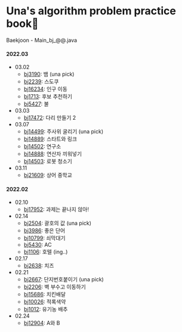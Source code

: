 # Una's algorithm problem practice book📝
Baekjoon - Main_bj_@@.java

#### 2022.03
- 03.02
  - [bj3190](https://www.acmicpc.net/problem/3190): 뱀 (una pick)
  - [bj2239](https://www.acmicpc.net/problem/2239): 스도쿠
  - [bj16234](https://www.acmicpc.net/problem/16234): 인구 이동
  - [bj1713](https://www.acmicpc.net/problem/1713): 후보 추천하기
  - [bj5427](https://www.acmicpc.net/problem/5427): 불
- 03.03
  - [bj17472](https://www.acmicpc.net/problem/17472): 다리 만들기 2
- 03.07
  - [bj14499](https://www.acmicpc.net/problem/14499): 주사위 굴리기 (una pick)
  - [bj14889](https://www.acmicpc.net/problem/14889): 스타트와 링크
  - [bj14502](https://www.acmicpc.net/problem/14502): 연구소
  - [bj14888](https://www.acmicpc.net/problem/14888): 연산자 끼워넣기
  - [bj14503](https://www.acmicpc.net/problem/14503): 로봇 청소기
- 03.11
  - [bj21609](https://www.acmicpc.net/problem/21609): 상어 중학교

#### 2022.02
- 02.10
  - [bj17952](https://www.acmicpc.net/problem/17952): 과제는 끝나지 않아!
- 02.14
  - [bj2504](https://www.acmicpc.net/problem/2504): 괄호의 값 (una pick)
  - [bj3986](https://www.acmicpc.net/problem/3986): 좋은 단어
  - [bj10799](https://www.acmicpc.net/problem/10799): 쇠막대기
  - [bj5430](https://www.acmicpc.net/problem/5430): AC
  - [bj1106](https://www.acmicpc.net/problem/1106): 호텔 (ing..)
- 02.17
  - [bj2638](https://www.acmicpc.net/problem/2638): 치즈
- 02.21
  - [bj2667](https://www.acmicpc.net/problem/2667): 단지번호붙이기 (una pick)
  - [bj2206](https://www.acmicpc.net/problem/2206): 벽 부수고 이동하기
  - [bj15686](https://www.acmicpc.net/problem/15686): 치킨배달
  - [bj10026](https://www.acmicpc.net/problem/10026): 적록색약
  - [bj1012](https://www.acmicpc.net/problem/1012): 유기농 배추
- 02.24
  - [bj12904](https://www.acmicpc.net/problem/12904): A와 B
